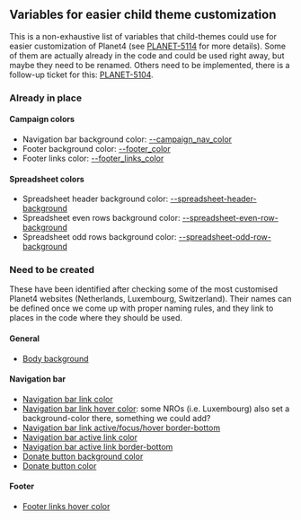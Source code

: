 ## Variables for easier child theme customization
This is a non-exhaustive list of variables that child-themes could use for easier customization of Planet4 (see [PLANET-5114](https://jira.greenpeace.org/browse/PLANET-5114) for more details). Some of them are actually already in the code and could be used right away, but maybe they need to be renamed. Others need to be implemented, there is a follow-up ticket for this: [PLANET-5104](https://jira.greenpeace.org/browse/PLANET-5104).

### Already in place
#### Campaign colors
- Navigation bar background color: [--campaign_nav_color](https://github.com/greenpeace/planet4-styleguide/blob/master/src/layout/_navbar.scss#L83)
- Footer background color: [--footer_color](https://github.com/greenpeace/planet4-styleguide/blob/master/src/layout/_footer.scss#L47)
- Footer links color: [--footer_links_color](https://github.com/greenpeace/planet4-styleguide/blob/master/src/layout/_footer.scss#L68)
#### Spreadsheet colors
- Spreadsheet header background color: [--spreadsheet-header-background](https://github.com/greenpeace/planet4-plugin-gutenberg-blocks/blob/master/assets/src/styles/blocks/Spreadsheet.scss#L27)
- Spreadsheet even rows background color: [--spreadsheet-even-row-background](https://github.com/greenpeace/planet4-plugin-gutenberg-blocks/blob/master/assets/src/styles/blocks/Spreadsheet.scss#L41)
- Spreadsheet odd rows background color: [--spreadsheet-odd-row-background](https://github.com/greenpeace/planet4-plugin-gutenberg-blocks/blob/master/assets/src/styles/blocks/Spreadsheet.scss#L51)

### Need to be created
These have been identified after checking some of the most customised Planet4 websites (Netherlands, Luxembourg, Switzerland). Their names can be defined once we come up with proper naming rules, and they link to places in the code where they should be used.

#### General
- [Body background](https://github.com/greenpeace/planet4-styleguide/blob/master/src/base/_body.scss#L11)

#### Navigation bar
- [Navigation bar link color](https://github.com/greenpeace/planet4-styleguide/blob/master/src/layout/_navbar.scss#L100)
- [Navigation bar link hover color](https://github.com/greenpeace/planet4-styleguide/blob/master/src/layout/_navbar.scss#L103): some NROs (i.e. Luxembourg) also set a background-color there, something we could add?
- [Navigation bar link active/focus/hover border-bottom](https://github.com/greenpeace/planet4-styleguide/blob/master/src/layout/_navbar.scss#L103)
- [Navigation bar active link color](https://github.com/greenpeace/planet4-styleguide/blob/master/src/layout/_navbar.scss#L482)
- [Navigation bar active link border-bottom](https://github.com/greenpeace/planet4-styleguide/blob/master/src/layout/_navbar.scss#L483)
- [Donate button background color](https://github.com/greenpeace/planet4-styleguide/blob/master/src/components/_buttons.scss#L165)
- [Donate button color](https://github.com/greenpeace/planet4-styleguide/blob/master/src/components/_buttons.scss#L166)

#### Footer
- [Footer links hover color](https://github.com/greenpeace/planet4-styleguide/blob/master/src/layout/_footer.scss#L71)
